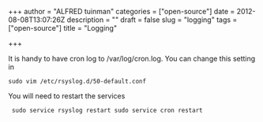 +++
author = "ALFRED tuinman"
categories = ["open-source"]
date = 2012-08-08T13:07:26Z
description = ""
draft = false
slug = "logging"
tags = ["open-source"]
title = "Logging"

+++


It is handy to have cron log to /var/log/cron.log. You can change this setting in

    sudo vim /etc/rsyslog.d/50-default.conf

You will need to restart the services

     sudo service rsyslog restart sudo service cron restart

